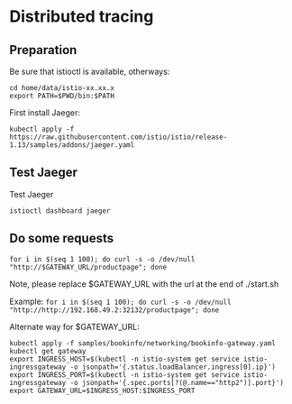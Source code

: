 # Distributed tracing

## Preparation

Be sure that istioctl is available, otherways:

```
cd home/data/istio-xx.xx.x
export PATH=$PWD/bin:$PATH
```

First install Jaeger:

```kubectl apply -f https://raw.githubusercontent.com/istio/istio/release-1.13/samples/addons/jaeger.yaml```

## Test Jaeger

Test Jaeger

```istioctl dashboard jaeger```

## Do some requests

```for i in $(seq 1 100); do curl -s -o /dev/null "http://$GATEWAY_URL/productpage"; done```

Note, please replace $GATEWAY_URL with the url at the end of ./start.sh

Example:
```for i in $(seq 1 100); do curl -s -o /dev/null "http://http://192.168.49.2:32132/productpage"; done```



Alternate way for $GATEWAY_URL:
```
kubectl apply -f samples/bookinfo/networking/bookinfo-gateway.yaml
kubectl get gateway
export INGRESS_HOST=$(kubectl -n istio-system get service istio-ingressgateway -o jsonpath='{.status.loadBalancer.ingress[0].ip}')
export INGRESS_PORT=$(kubectl -n istio-system get service istio-ingressgateway -o jsonpath='{.spec.ports[?(@.name=="http2")].port}')
export GATEWAY_URL=$INGRESS_HOST:$INGRESS_PORT
```